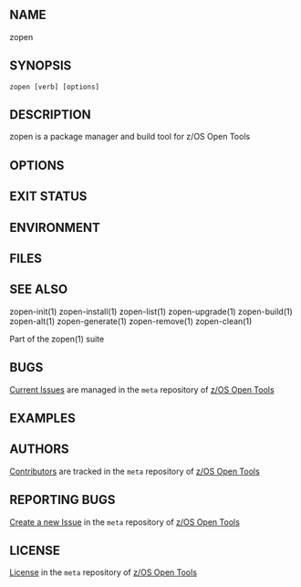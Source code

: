 ## NAME
zopen
 
## SYNOPSIS
`zopen [verb] [options]` 

## DESCRIPTION
zopen is a package manager and build tool for z/OS Open Tools

## OPTIONS

## EXIT STATUS

## ENVIRONMENT

## FILES

## SEE ALSO
zopen-init(1) zopen-install(1) zopen-list(1) zopen-upgrade(1) zopen-build(1) zopen-alt(1) zopen-generate(1) zopen-remove(1) zopen-clean(1)

Part of the zopen(1) suite

## BUGS
[Current Issues](https://github.com/ZOSOpenTools/meta/issues) are managed in the `meta` repository of [z/OS Open Tools](https://zosopentools.github.io/meta/#/)

## EXAMPLES

## AUTHORS
[Contributors](https://github.com/ZOSOpenTools/meta/graphs/contributors) are tracked in the `meta` repository of [z/OS Open Tools](https://zosopentools.github.io/meta/#/)

## REPORTING BUGS
[Create a new Issue](https://github.com/ZOSOpenTools/meta/issues/new) in the `meta` repository of [z/OS Open Tools](https://zosopentools.github.io/meta/#/)

## LICENSE
[License](https://github.com/ZOSOpenTools/meta/blob/main/LICENSE) in the `meta` repository of [z/OS Open Tools](https://zosopentools.github.io/meta/#/) 
